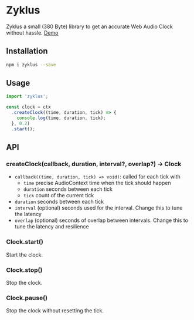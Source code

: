 # Zyklus

Zyklus a small (380 Byte) library to get an accurate Web Audio Clock without hassle. [Demo](https://felixroos.github.io/zyklus/)

## Installation

```sh
npm i zyklus --save
```

## Usage

```js
import 'zyklus';

const clock = ctx
  .createClock((time, duration, tick) => {
    console.log(time, duration, tick);
  }, 0.2)
  .start();
```

## API

### createClock(callback, duration, interval?, overlap?) -> Clock

- `callback((time, duration, tick) => void)`: called for each tick with
  - `time` precise AudioContext time when the tick should happen
  - `duration` seconds between each tick
  - `tick` count of the current tick
- `duration` seconds between each tick
- `interval` (optional) seconds used for the interval. Change this to tune the latency
- `overlap` (optional) seconds of overlap between intervals. Change this to tune the latency and resilience

### Clock.start()

Start the clock.

### Clock.stop()

Stop the clock.

### Clock.pause()

Stop the clock without resetting the tick.
